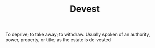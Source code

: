 ---
title: Devest
letter: D
permalink: "/definitions/bld-devest.html"
body: To deprive; to take away; to withdraw. Usually spoken of an authority, power,
  property, or title; as the estate is de-vested
published_at: '2018-07-07'
source: Black's Law Dictionary 2nd Ed (1910)
layout: post
---